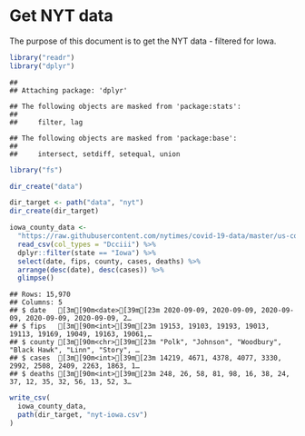 Get NYT data
================

The purpose of this document is to get the NYT data - filtered for Iowa.

``` r
library("readr")
library("dplyr")
```

    ## 
    ## Attaching package: 'dplyr'

    ## The following objects are masked from 'package:stats':
    ## 
    ##     filter, lag

    ## The following objects are masked from 'package:base':
    ## 
    ##     intersect, setdiff, setequal, union

``` r
library("fs")
```

``` r
dir_create("data")

dir_target <- path("data", "nyt")
dir_create(dir_target)
```

``` r
iowa_county_data <- 
  "https://raw.githubusercontent.com/nytimes/covid-19-data/master/us-counties.csv" %>%
  read_csv(col_types = "Dcciii") %>%
  dplyr::filter(state == "Iowa") %>%
  select(date, fips, county, cases, deaths) %>%
  arrange(desc(date), desc(cases)) %>%
  glimpse()
```

    ## Rows: 15,970
    ## Columns: 5
    ## $ date   [3m[90m<date>[39m[23m 2020-09-09, 2020-09-09, 2020-09-09, 2020-09-09, 2020-09-09, 2…
    ## $ fips   [3m[90m<int>[39m[23m 19153, 19103, 19193, 19013, 19113, 19169, 19049, 19163, 19061,…
    ## $ county [3m[90m<chr>[39m[23m "Polk", "Johnson", "Woodbury", "Black Hawk", "Linn", "Story", …
    ## $ cases  [3m[90m<int>[39m[23m 14219, 4671, 4378, 4077, 3330, 2992, 2508, 2409, 2263, 1863, 1…
    ## $ deaths [3m[90m<int>[39m[23m 248, 26, 58, 81, 98, 16, 38, 24, 37, 12, 35, 32, 56, 13, 52, 3…

``` r
write_csv(
  iowa_county_data,
  path(dir_target, "nyt-iowa.csv")
)
```
